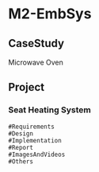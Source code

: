 # M2-EmbSys

## CaseStudy
  Microwave Oven
  
## Project
    
   ### Seat Heating System 
   
    #Requirements 
    #Design
    #Implementation
    #Report
    #ImagesAndVideos
    #Others

